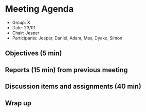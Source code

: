 # Meeting Agenda

- Group: X
- Date: 23/01
- Chair: Jesper
- Participants: Jesper, Daniel, Adam, Max, Dyako, Simon


## Objectives (5 min) 



## Reports (15 min) from previous meeting


## Discussion items and assignments (40 min)


## Wrap up
